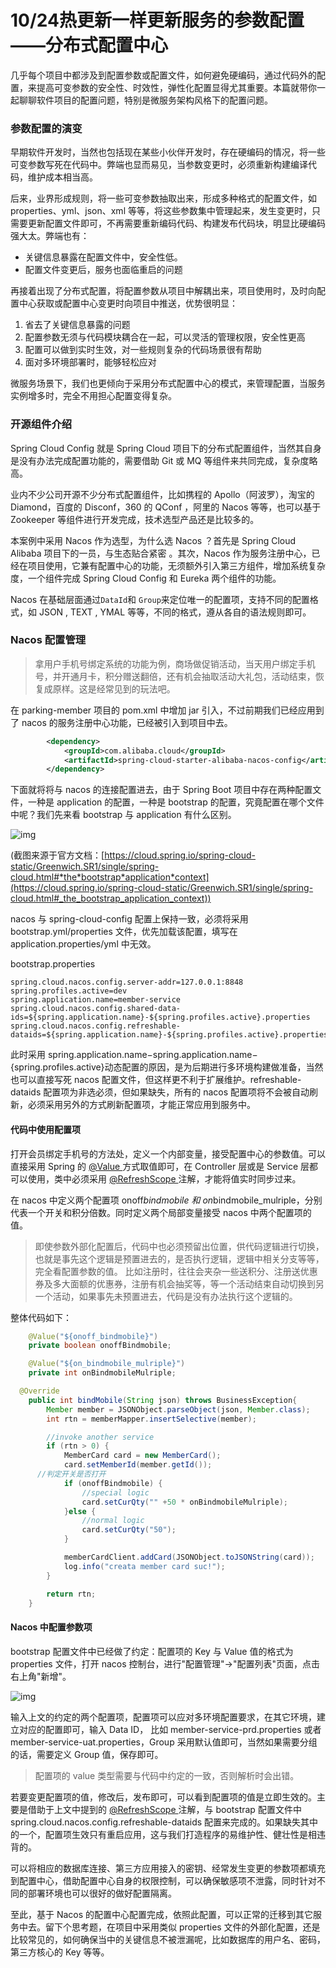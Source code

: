 # 10/24热更新一样更新服务的参数配置——分布式配置中心

几乎每个项目中都涉及到配置参数或配置文件，如何避免硬编码，通过代码外的配置，来提高可变参数的安全性、时效性，弹性化配置显得尤其重要。本篇就带你一起聊聊软件项目的配置问题，特别是微服务架构风格下的配置问题。

### 参数配置的演变

早期软件开发时，当然也包括现在某些小伙伴开发时，存在硬编码的情况，将一些可变参数写死在代码中。弊端也显而易见，当参数变更时，必须重新构建编译代码，维护成本相当高。

后来，业界形成规则，将一些可变参数抽取出来，形成多种格式的配置文件，如 properties、yml、json、xml 等等，将这些参数集中管理起来，发生变更时，只需要更新配置文件即可，不再需要重新编码代码、构建发布代码块，明显比硬编码强大太。弊端也有：

- 关键信息暴露在配置文件中，安全性低。
- 配置文件变更后，服务也面临重启的问题

再接着出现了分布式配置，将配置参数从项目中解耦出来，项目使用时，及时向配置中心获取或配置中心变更时向项目中推送，优势很明显：

1. 省去了关键信息暴露的问题
2. 配置参数无须与代码模块耦合在一起，可以灵活的管理权限，安全性更高
3. 配置可以做到实时生效，对一些规则复杂的代码场景很有帮助
4. 面对多环境部署时，能够轻松应对

微服务场景下，我们也更倾向于采用分布式配置中心的模式，来管理配置，当服务实例增多时，完全不用担心配置变得复杂。

### 开源组件介绍

Spring Cloud Config 就是 Spring Cloud 项目下的分布式配置组件，当然其自身是没有办法完成配置功能的，需要借助 Git 或 MQ 等组件来共同完成，复杂度略高。

业内不少公司开源不少分布式配置组件，比如携程的 Apollo（阿波罗），淘宝的 Diamond，百度的 Disconf，360 的 QConf ，阿里的 Nacos 等等，也可以基于 Zookeeper 等组件进行开发完成，技术选型产品还是比较多的。

本案例中采用 Nacos 作为选型，为什么选 Nacos ？首先是 Spring Cloud Alibaba 项目下的一员，与生态贴合紧密 。其次，Nacos 作为服务注册中心，已经在项目使用，它兼有配置中心的功能，无须额外引入第三方组件，增加系统复杂度，一个组件完成 Spring Cloud Config 和 Eureka 两个组件的功能。

Nacos 在基础层面通过`DataId`和 `Group`来定位唯一的配置项，支持不同的配置格式，如 JSON , TEXT , YMAL 等等，不同的格式，遵从各自的语法规则即可。

### Nacos 配置管理

> 拿用户手机号绑定系统的功能为例，商场做促销活动，当天用户绑定手机号，并开通月卡，积分赠送翻倍，还有机会抽取活动大礼包，活动结束，恢复成原样。这是经常见到的玩法吧。

在 parking-member 项目的 pom.xml 中增加 jar 引入，不过前期我们已经应用到了 nacos 的服务注册中心功能，已经被引入到项目中去。

```xml
        <dependency>
            <groupId>com.alibaba.cloud</groupId>
            <artifactId>spring-cloud-starter-alibaba-nacos-config</artifactId>
        </dependency>
```

下面就将将与 nacos 的连接配置进去，由于 Spring Boot 项目中存在两种配置文件，一种是 application 的配置，一种是 bootstrap 的配置，究竟配置在哪个文件中呢？我们先来看 bootstrap 与 application 有什么区别。

![img](https://images.gitbook.cn/2020-05-05-021555.jpg)

(截图来源于官方文档：[https://cloud.spring.io/spring-cloud-static/Greenwich.SR1/single/spring-cloud.html#*the*bootstrap*application*context](https://cloud.spring.io/spring-cloud-static/Greenwich.SR1/single/spring-cloud.html#_the_bootstrap_application_context))

nacos 与 spring-cloud-config 配置上保持一致，必须将采用 bootstrap.yml/properties 文件，优先加载该配置，填写在 application.properties/yml 中无效。

bootstrap.properties

```properties
spring.cloud.nacos.config.server-addr=127.0.0.1:8848
spring.profiles.active=dev
spring.application.name=member-service
spring.cloud.nacos.config.shared-data-ids=${spring.application.name}-${spring.profiles.active}.properties
spring.cloud.nacos.config.refreshable-dataids=${spring.application.name}-${spring.profiles.active}.properties
```

此时采用  spring.application.name−spring.application.name−{spring.profiles.active}动态配置的原因，是为后期进行多环境构建做准备，当然也可以直接写死 nacos 配置文件，但这样更不利于扩展维护。refreshable-dataids 配置项为非选必须，但如果缺失，所有的 nacos 配置项将不会被自动刷新，必须采用另外的方式刷新配置项，才能正常应用到服务中。

#### 代码中使用配置项

打开会员绑定手机号的方法处，定义一个内部变量，接受配置中心的参数值。可以直接采用 Spring 的 [@Value ]() 方式取值即可，在 Controller 层或是 Service 层都可以使用，类中必须采用 [@RefreshScope ]() 注解，才能将值实时同步过来。

在 nacos 中定义两个配置项 onoff*bindmobile 和 on*bindmobile_mulriple，分别代表一个开关和积分倍数。同时定义两个局部变量接受 nacos 中两个配置项的值。

> 即使参数外部化配置后，代码中也必须预留出位置，供代码逻辑进行切换，也就是事先这个逻辑是预置进去的，是否执行逻辑，逻辑中相关分支等等，完全看配置参数的值。 比如注册时，往往会夹杂一些送积分、注册送优惠券及多大面额的优惠券，注册有机会抽奖等，等一个活动结束自动切换到另一个活动，如果事先未预置进去，代码是没有办法执行这个逻辑的。

整体代码如下：

```java
    @Value("${onoff_bindmobile}")
    private boolean onoffBindmobile;

    @Value("${on_bindmobile_mulriple}")
    private int onBindmobileMulriple;

  @Override
    public int bindMobile(String json) throws BusinessException{
        Member member = JSONObject.parseObject(json, Member.class);
        int rtn = memberMapper.insertSelective(member);

        //invoke another service
        if (rtn > 0) {
            MemberCard card = new MemberCard();
            card.setMemberId(member.getId());
      //判定开关是否打开
            if (onoffBindmobile) {
                //special logic
                card.setCurQty("" +50 * onBindmobileMulriple);
            }else {
                //normal logic
                card.setCurQty("50");
            }

            memberCardClient.addCard(JSONObject.toJSONString(card));
            log.info("creata member card suc!");
        }

        return rtn;
    }
```

#### Nacos 中配置参数项

bootstrap 配置文件中已经做了约定：配置项的 Key 与 Value 值的格式为 properties 文件，打开 nacos 控制台，进行"配置管理"->"配置列表"页面，点击右上角"新增"。

![img](https://images.gitbook.cn/2020-05-05-021557.jpg)

输入上文的约定的两个配置项，配置项可以应对多环境配置要求，在其它环境，建立对应的配置即可，输入 Data ID， 比如 member-service-prd.properties 或者 member-service-uat.properties，Group 采用默认值即可，当然如果需要分组的话，需要定义 Group 值，保存即可。

> 配置项的 value 类型需要与代码中约定的一致，否则解析时会出错。

若要变更配置项的值，修改后，发布即可，可以看到配置项的值是立即生效的。主要是借助于上文中提到的 [@RefreshScope ]() 注解，与 bootstrap 配置文件中 spring.cloud.nacos.config.refreshable-dataids 配置来完成的。如果缺失其中的一个，配置项生效只有重启应用，这与我们打造程序的易维护性、健壮性是相违背的。

可以将相应的数据库连接、第三方应用接入的密钥、经常发生变更的参数项都填充到配置中心，借助配置中心自身的权限控制，可以确保敏感项不泄露，同时针对不同的部署环境也可以很好的做好配置隔离。

至此，基于 Nacos 的配置中心配置完成，依照此配置，可以正常的迁移到其它服务中去。留下个思考题，在项目中采用类似 properties 文件的外部化配置，还是比较常见的，如何确保当中的关键信息不被泄漏呢，比如数据库的用户名、密码，第三方核心的 Key 等等。
